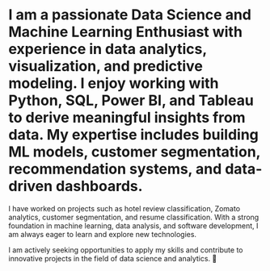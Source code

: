 # I am a passionate Data Science and Machine Learning Enthusiast with experience in data analytics, visualization, and predictive modeling. I enjoy working with Python, SQL, Power BI, and Tableau to derive meaningful insights from data. My expertise includes building ML models, customer segmentation, recommendation systems, and data-driven dashboards.

I have worked on projects such as hotel review classification, Zomato analytics, customer segmentation, and resume classification. With a strong foundation in machine learning, data analysis, and software development, I am always eager to learn and explore new technologies.

I am actively seeking opportunities to apply my skills and contribute to innovative projects in the field of data science and analytics. 🚀
